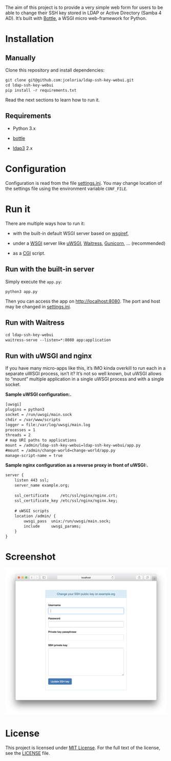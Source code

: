 The aim of this project is to provide a very simple web form for users
to be able to change their SSH key stored in LDAP or Active Directory
(Samba 4 AD). It’s built with [Bottle](http://bottlepy.org), a WSGI
micro web-framework for Python.

Installation
============

Manually
--------

Clone this repository and install dependencies:

    git clone git@github.com:jceloria/ldap-ssh-key-webui.git
    cd ldap-ssh-key-webui
    pip install -r requirements.txt

Read the next sections to learn how to run it.

Requirements
------------

-   Python 3.x

-   [bottle](https://pypi.python.org/pypi/bottle/)

-   [ldap3](https://pypi.python.org/pypi/ldap3) 2.x

Configuration
=============

Configuration is read from the file
[settings.ini](settings.ini.example). You may change location of the
settings file using the environment variable `CONF_FILE`.

Run it
======

There are multiple ways how to run it:

-   with the built-in default WSGI server based on
    [wsgiref](https://docs.python.org/3/library/wsgiref.html#module-wsgiref.simple_server),

-   under a
    [WSGI](https://en.wikipedia.org/wiki/Web_Server_Gateway_Interface)
    server like [uWSGI](https://uwsgi-docs.readthedocs.org),
    [Waitress](https://docs.pylonsproject.org/projects/waitress),
    [Gunicorn](http://gunicorn.org), … (recommended)

-   as a [CGI](https://en.wikipedia.org/wiki/Common_Gateway_Interface)
    script.

Run with the built-in server
----------------------------

Simply execute the `app.py`:

    python3 app.py

Then you can access the app on <http://localhost:8080>. The port and
host may be changed in [settings.ini](settings.ini.example).

Run with Waitress
-----------------

    cd ldap-ssh-key-webui
    waitress-serve --listen=*:8080 app:application

Run with uWSGI and nginx
------------------------

If you have many micro-apps like this, it’s IMO kinda overkill to run
each in a separate uWSGI process, isn’t it? It’s not so well known, but
uWSGI allows to “mount” multiple application in a single uWSGI process
and with a single socket.

**Sample uWSGI configuration:.**

    [uwsgi]
    plugins = python3
    socket = /run/uwsgi/main.sock
    chdir = /var/www/scripts
    logger = file:/var/log/uwsgi/main.log
    processes = 1
    threads = 2
    # map URI paths to applications
    mount = /admin/ldap-ssh-key-webui=ldap-ssh-key-webui/app.py
    #mount = /admin/change-world=change-world/app.py
    manage-script-name = true

**Sample nginx configuration as a reverse proxy in front of uWSGI:.**

    server {
        listen 443 ssl;
        server_name example.org;

        ssl_certificate     /etc/ssl/nginx/nginx.crt;
        ssl_certificate_key /etc/ssl/nginx/nginx.key;

        # uWSGI scripts
        location /admin/ {
            uwsgi_pass  unix:/run/uwsgi/main.sock;
            include     uwsgi_params;
        }
    }

Screenshot
==========

![](doc/screenshot.png)

License
=======

This project is licensed under [MIT
License](http://opensource.org/licenses/MIT/). For the full text of the
license, see the [LICENSE](LICENSE) file.
